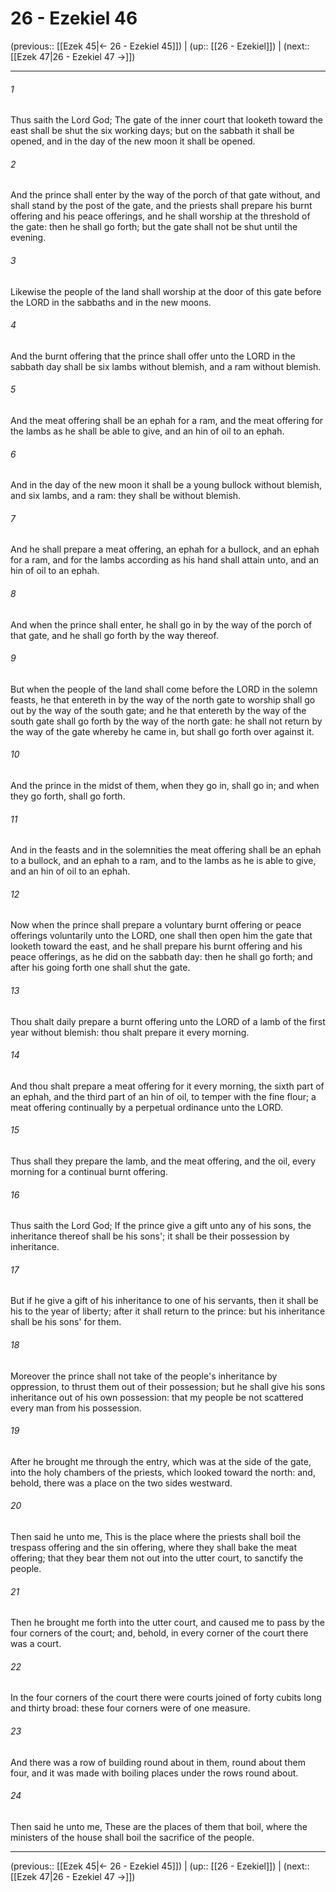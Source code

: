 # 26 - Ezekiel 46

(previous:: [[Ezek 45|← 26 - Ezekiel 45]]) | (up:: [[26 - Ezekiel]]) | (next:: [[Ezek 47|26 - Ezekiel 47 →]])

***


###### 1 
Thus saith the Lord God; The gate of the inner court that looketh toward the east shall be shut the six working days; but on the sabbath it shall be opened, and in the day of the new moon it shall be opened. 

###### 2 
And the prince shall enter by the way of the porch of that gate without, and shall stand by the post of the gate, and the priests shall prepare his burnt offering and his peace offerings, and he shall worship at the threshold of the gate: then he shall go forth; but the gate shall not be shut until the evening. 

###### 3 
Likewise the people of the land shall worship at the door of this gate before the LORD in the sabbaths and in the new moons. 

###### 4 
And the burnt offering that the prince shall offer unto the LORD in the sabbath day shall be six lambs without blemish, and a ram without blemish. 

###### 5 
And the meat offering shall be an ephah for a ram, and the meat offering for the lambs as he shall be able to give, and an hin of oil to an ephah. 

###### 6 
And in the day of the new moon it shall be a young bullock without blemish, and six lambs, and a ram: they shall be without blemish. 

###### 7 
And he shall prepare a meat offering, an ephah for a bullock, and an ephah for a ram, and for the lambs according as his hand shall attain unto, and an hin of oil to an ephah. 

###### 8 
And when the prince shall enter, he shall go in by the way of the porch of that gate, and he shall go forth by the way thereof. 

###### 9 
But when the people of the land shall come before the LORD in the solemn feasts, he that entereth in by the way of the north gate to worship shall go out by the way of the south gate; and he that entereth by the way of the south gate shall go forth by the way of the north gate: he shall not return by the way of the gate whereby he came in, but shall go forth over against it. 

###### 10 
And the prince in the midst of them, when they go in, shall go in; and when they go forth, shall go forth. 

###### 11 
And in the feasts and in the solemnities the meat offering shall be an ephah to a bullock, and an ephah to a ram, and to the lambs as he is able to give, and an hin of oil to an ephah. 

###### 12 
Now when the prince shall prepare a voluntary burnt offering or peace offerings voluntarily unto the LORD, one shall then open him the gate that looketh toward the east, and he shall prepare his burnt offering and his peace offerings, as he did on the sabbath day: then he shall go forth; and after his going forth one shall shut the gate. 

###### 13 
Thou shalt daily prepare a burnt offering unto the LORD of a lamb of the first year without blemish: thou shalt prepare it every morning. 

###### 14 
And thou shalt prepare a meat offering for it every morning, the sixth part of an ephah, and the third part of an hin of oil, to temper with the fine flour; a meat offering continually by a perpetual ordinance unto the LORD. 

###### 15 
Thus shall they prepare the lamb, and the meat offering, and the oil, every morning for a continual burnt offering. 

###### 16 
Thus saith the Lord God; If the prince give a gift unto any of his sons, the inheritance thereof shall be his sons'; it shall be their possession by inheritance. 

###### 17 
But if he give a gift of his inheritance to one of his servants, then it shall be his to the year of liberty; after it shall return to the prince: but his inheritance shall be his sons' for them. 

###### 18 
Moreover the prince shall not take of the people's inheritance by oppression, to thrust them out of their possession; but he shall give his sons inheritance out of his own possession: that my people be not scattered every man from his possession. 

###### 19 
After he brought me through the entry, which was at the side of the gate, into the holy chambers of the priests, which looked toward the north: and, behold, there was a place on the two sides westward. 

###### 20 
Then said he unto me, This is the place where the priests shall boil the trespass offering and the sin offering, where they shall bake the meat offering; that they bear them not out into the utter court, to sanctify the people. 

###### 21 
Then he brought me forth into the utter court, and caused me to pass by the four corners of the court; and, behold, in every corner of the court there was a court. 

###### 22 
In the four corners of the court there were courts joined of forty cubits long and thirty broad: these four corners were of one measure. 

###### 23 
And there was a row of building round about in them, round about them four, and it was made with boiling places under the rows round about. 

###### 24 
Then said he unto me, These are the places of them that boil, where the ministers of the house shall boil the sacrifice of the people.

***

(previous:: [[Ezek 45|← 26 - Ezekiel 45]]) | (up:: [[26 - Ezekiel]]) | (next:: [[Ezek 47|26 - Ezekiel 47 →]])
